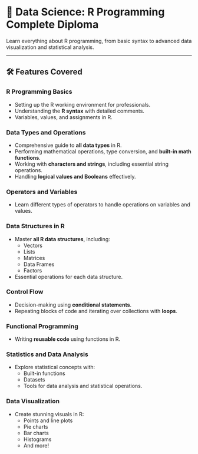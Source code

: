 # 📘 Data Science: R Programming Complete Diploma

Learn everything about R programming, from basic syntax to advanced data visualization and statistical analysis.

---

## 🛠 Features Covered

### R Programming Basics
- Setting up the R working environment for professionals.
- Understanding the **R syntax** with detailed comments.
- Variables, values, and assignments in R.

### Data Types and Operations
- Comprehensive guide to **all data types** in R.
- Performing mathematical operations, type conversion, and **built-in math functions**.
- Working with **characters and strings**, including essential string operations.
- Handling **logical values and Booleans** effectively.

### Operators and Variables
- Learn different types of operators to handle operations on variables and values.

### Data Structures in R
- Master **all R data structures**, including:
  - Vectors
  - Lists
  - Matrices
  - Data Frames
  - Factors
- Essential operations for each data structure.

### Control Flow
- Decision-making using **conditional statements**.
- Repeating blocks of code and iterating over collections with **loops**.

### Functional Programming
- Writing **reusable code** using functions in R.

### Statistics and Data Analysis
- Explore statistical concepts with:
  - Built-in functions
  - Datasets
  - Tools for data analysis and statistical operations.

### Data Visualization
- Create stunning visuals in R:
  - Points and line plots
  - Pie charts
  - Bar charts
  - Histograms
  - And more!
